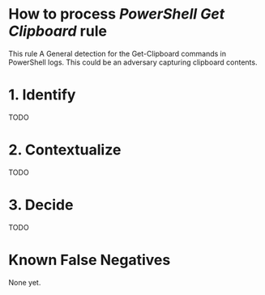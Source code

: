 # How to process *PowerShell Get Clipboard* rule
This rule A General detection for the Get-Clipboard commands in PowerShell logs. This could be an adversary capturing clipboard contents.

# 1. Identify
TODO

# 2. Contextualize
TODO

# 3. Decide
TODO

# Known False Negatives
None yet.
